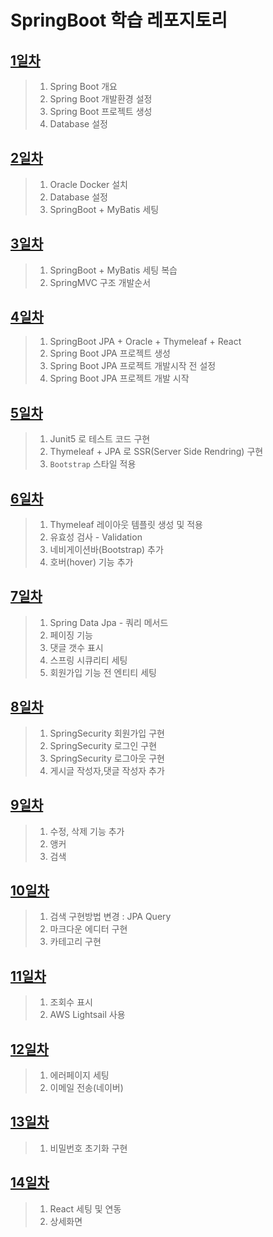 # SpringBoot 학습 레포지토리

## [1일차](https://github.com/LegdayDev/Springboot_basic/blob/master/spring01/src/main/resources/md/static/day01.md)
> 1. Spring Boot 개요
> 2. Spring Boot 개발환경 설정
> 3. Spring Boot 프로젝트 생성
> 4. Database 설정

## [2일차](https://github.com/LegdayDev/Springboot_basic/blob/master/spring02/src/main/resources/md/static/day02.md)
> 1. Oracle Docker 설치
> 2. Database 설정
> 3. SpringBoot + MyBatis 세팅

## [3일차](https://github.com/LegdayDev/Springboot_basic/blob/master/spring02/src/main/resources/static/md/day03.md)
> 1. SpringBoot + MyBatis 세팅 복습
> 2. SpringMVC 구조 개발순서

## [4일차](https://github.com/LegdayDev/Springboot_basic/blob/master/spring03/backboard/src/main/resources/static/md/day04.md)
> 1. SpringBoot JPA + Oracle + Thymeleaf + React
> 2. Spring Boot JPA 프로젝트 생성
> 3. Spring Boot JPA 프로젝트 개발시작 전 설정
> 4. Spring Boot JPA 프로젝트 개발 시작

## [5일차](https://github.com/LegdayDev/Springboot_basic/blob/master/spring03/backboard/src/main/resources/static/md/day05.md)
> 1. Junit5 로 테스트 코드 구현
> 2. Thymeleaf + JPA 로 SSR(Server Side Rendring) 구현
> 3. `Bootstrap` 스타일 적용


## [6일차](https://github.com/LegdayDev/Springboot_basic/blob/master/spring03/backboard/src/main/resources/static/md/day06.md)
> 1. Thymeleaf 레이아웃 템플릿 생성 및 적용
> 2. 유효성 검사 - Validation
> 3. 네비게이션바(Bootstrap) 추가
> 4. 호버(hover) 기능 추가

## [7일차](https://github.com/LegdayDev/Springboot_basic/blob/master/spring03/backboard/src/main/resources/static/md/day07.md)
> 1. Spring Data Jpa - 쿼리 메서드
> 2. 페이징 기능
> 3. 댓글 갯수 표시
> 4. 스프링 시큐리티 세팅
> 5. 회원가입 기능 전 엔티티 세팅

## [8일차](https://github.com/LegdayDev/Springboot_basic/blob/master/spring03/backboard/src/main/resources/static/md/day08.md)
> 1. SpringSecurity 회원가입 구현
> 2. SpringSecurity 로그인 구현
> 3. SpringSecurity 로그아웃 구현
> 4. 게시글 작성자,댓글 작성자 추가

## [9일차](https://github.com/LegdayDev/Springboot_basic/blob/master/spring03/backboard/src/main/resources/static/md/day09.md)
> 1. 수정, 삭제 기능 추가
> 2. 앵커 
> 3. 검색

## [10일차](https://github.com/LegdayDev/Springboot_basic/blob/master/spring03/backboard/src/main/resources/static/md/day10.md)
> 1. 검색 구현방법 변경 : JPA Query
> 2. 마크다운 에디터 구현
> 3. 카테고리 구현

## [11일차](https://github.com/LegdayDev/Springboot_basic/blob/master/spring03/backboard/src/main/resources/static/md/day11.md)
> 1. 조회수 표시
> 2. AWS Lightsail 사용

## [12일차](https://github.com/LegdayDev/Springboot_basic/blob/master/spring03/backboard/src/main/resources/static/md/day12.md)
> 1. 에러페이지 세팅
> 2. 이메일 전송(네이버)

## [13일차](https://github.com/LegdayDev/Springboot_basic/blob/master/spring03/backboard/src/main/resources/static/md/day13.md)
> 1. 비밀번호 초기화 구현

## [14일차](https://github.com/LegdayDev/Springboot_basic/blob/master/spring03/backboard/src/main/resources/static/md/day13.md)
> 1. React 세팅 및 연동 
> 2. 상세화면
